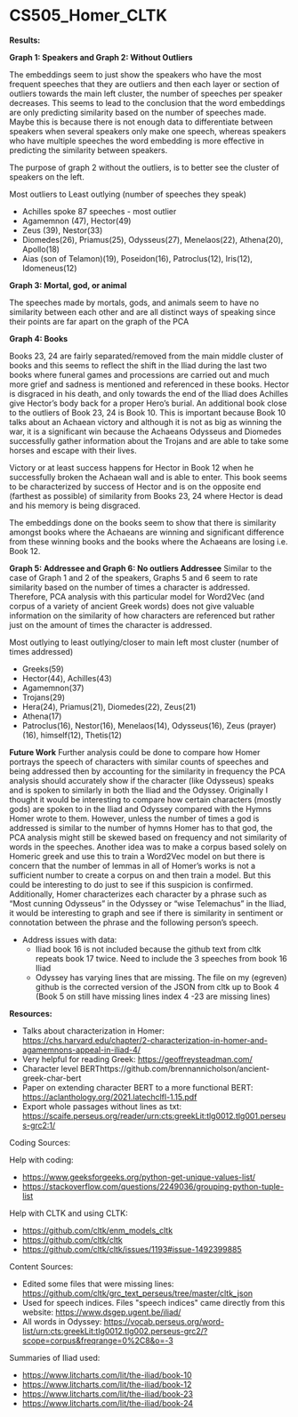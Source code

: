 # CS505_Homer_CLTK

**Results:**


**Graph 1: Speakers and Graph 2: Without Outliers**

The embeddings seem to just show the speakers who have the most frequent speeches that they are outliers and then each layer or section of outliers towards the main left cluster, the number of speeches per speaker decreases. This seems to lead to the conclusion that the word embeddings are only predicting similarity based on the number of speeches made. Maybe this is because there is not enough data to differentiate between speakers when several speakers only make one speech, whereas speakers who have multiple speeches the word embedding is more effective in predicting the similarity between speakers. 

The purpose of graph 2 without the outliers, is to better see the cluster of speakers on the left. 

Most outliers to Least outlying (number of speeches they speak)
- Achilles spoke 87 speeches - most outlier
- Agamemnon (47), Hector(49)
- Zeus (39), Nestor(33)
- Diomedes(26), Priamus(25), Odysseus(27), Menelaos(22), Athena(20), Apollo(18)
- Aias (son of Telamon)(19), Poseidon(16), Patroclus(12), Iris(12), Idomeneus(12)



**Graph 3: Mortal, god, or animal**

The speeches made by mortals, gods, and animals seem to have no similarity between each other and are all distinct ways of speaking since their points are far apart on the graph of the PCA


**Graph 4: Books**

Books 23, 24 are fairly separated/removed from the main middle cluster of books and this seems to reflect the shift in the Iliad during the last two books where funeral games and processions are carried out and much more grief and sadness is mentioned and referenced in these books. Hector is disgraced in his death, and only towards the end of the Iliad does Achilles give Hector’s body back for a proper Hero’s burial. An additional book close to the outliers of Book 23, 24 is Book 10. This is important because Book 10 talks about an Achaean victory and although it is not as big as winning the war, it is a significant win because the Achaeans Odysseus and Diomedes successfully gather information about the Trojans and are able to take some horses and escape with their lives. 

Victory or at least success happens for Hector in Book 12 when he successfully broken the Achaean wall and is able to enter. This book seems to be characterized by success of Hector and is on the opposite end (farthest as possible) of similarity from Books 23, 24 where Hector is dead and his memory is being disgraced. 

The embeddings done on the books seem to show that there is similarity amongst books where the Achaeans are winning and significant difference from these winning books and the books where the Achaeans are losing i.e. Book 12.


**Graph 5: Addressee and Graph 6: No outliers Addressee**
Similar to the case of Graph 1 and 2 of the speakers, Graphs 5 and 6 seem to rate similarity based on the number of times a character is addressed. Therefore, PCA analysis with this particular model for Word2Vec (and corpus of a variety of ancient Greek words) does not give valuable information on the similarity of how characters are referenced but rather just on the amount of times the character is addressed.

Most outlying to least outlying/closer to main left most cluster (number of times addressed)
- Greeks(59)
- Hector(44), Achilles(43)
- Agamemnon(37)
- Trojans(29)
- Hera(24), Priamus(21), Diomedes(22), Zeus(21)
- Athena(17)
- Patroclus(16), Nestor(16), Menelaos(14), Odysseus(16), Zeus (prayer)(16), himself(12), Thetis(12)

**Future Work**
Further analysis could be done to compare how Homer portrays the speech of characters with similar counts of speeches and being addressed then by accounting for the similarity in frequency the PCA analysis should accurately show if the character (like Odysseus) speaks and is spoken to similarly in both the Iliad and the Odyssey. Originally I thought it would be interesting to compare how certain characters (mostly gods) are spoken to in the Iliad and Odyssey compared with the Hymns Homer wrote to them. However, unless the number of times a god is addressed is similar to the number of hymns Homer has to that god, the PCA analysis might still be skewed based on frequency and not similarity of words in the speeches. Another idea was to make a corpus based solely on Homeric greek and use this to train a Word2Vec model on but there is concern that the number of lemmas in all of Homer’s works is not a sufficient number to create a corpus on and then train a model. But this could be interesting to do just to see if this suspicion is confirmed. Additionally, Homer characterizes each character by a phrase such as “Most cunning Odysseus” in the Odyssey or “wise Telemachus” in the Iliad, it would be interesting to graph and see if there is similarity in sentiment or connotation between the phrase and the following person’s speech. 

- Address issues with data:
  - Iliad book 16 is not included because the github text from cltk repeats book 17 twice. Need to include the 3 speeches from book 16 Iliad
  - Odyssey has varying lines that are missing. The file on my (egreven) github is the corrected version of the JSON from cltk up to Book 4 (Book 5 on still have missing lines index 4 -23 are missing lines)



**Resources:**
- Talks about characterization in Homer: https://chs.harvard.edu/chapter/2-characterization-in-homer-and-agamemnons-appeal-in-iliad-4/
- Very helpful for reading Greek: https://geoffreysteadman.com/
- Character level BERThttps://github.com/brennannicholson/ancient-greek-char-bert
- Paper on extending character BERT to a more functional BERT: https://aclanthology.org/2021.latechclfl-1.15.pdf
- Export whole passages without lines as txt: https://scaife.perseus.org/reader/urn:cts:greekLit:tlg0012.tlg001.perseus-grc2:1/


Coding Sources:

Help with coding:
- https://www.geeksforgeeks.org/python-get-unique-values-list/
- https://stackoverflow.com/questions/2249036/grouping-python-tuple-list

Help with CLTK and using CLTK:
- https://github.com/cltk/enm_models_cltk
- https://github.com/cltk/cltk
- https://github.com/cltk/cltk/issues/1193#issue-1492399885


Content Sources:
- Edited some files that were missing lines: https://github.com/cltk/grc_text_perseus/tree/master/cltk_json 
- Used for speech indices. Files "speech indices" came directly from this website: https://www.dsgep.ugent.be/iliad/  
- All words in Odyssey: https://vocab.perseus.org/word-list/urn:cts:greekLit:tlg0012.tlg002.perseus-grc2/?scope=corpus&freqrange=0%2C8&o=-3

Summaries of Iliad used:
- https://www.litcharts.com/lit/the-iliad/book-10
- https://www.litcharts.com/lit/the-iliad/book-12
- https://www.litcharts.com/lit/the-iliad/book-23
- https://www.litcharts.com/lit/the-iliad/book-24
